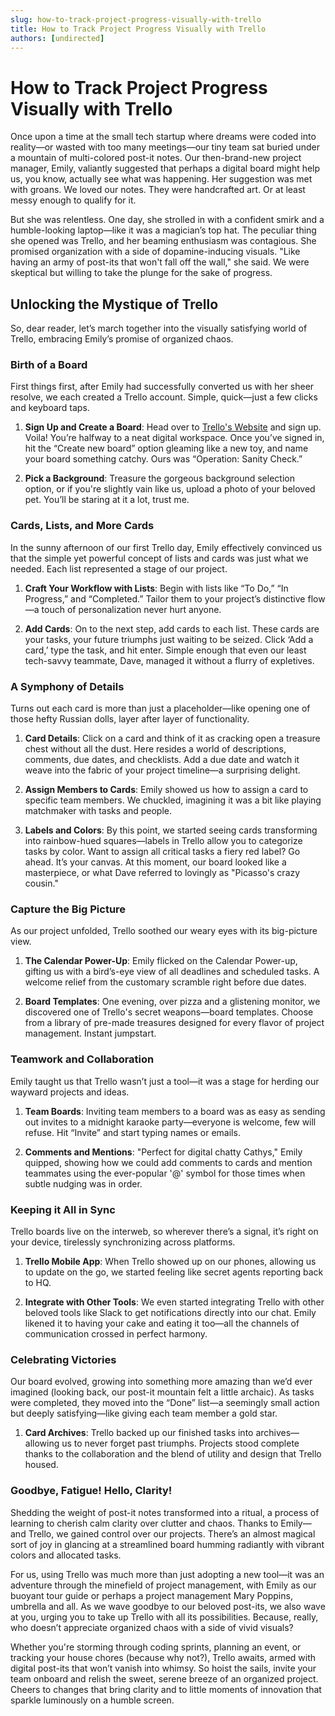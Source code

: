 ```yaml
---
slug: how-to-track-project-progress-visually-with-trello
title: How to Track Project Progress Visually with Trello
authors: [undirected]
---
```



# How to Track Project Progress Visually with Trello

Once upon a time at the small tech startup where dreams were coded into reality—or wasted with too many meetings—our tiny team sat buried under a mountain of multi-colored post-it notes. Our then-brand-new project manager, Emily, valiantly suggested that perhaps a digital board might help us, you know, actually see what was happening. Her suggestion was met with groans. We loved our notes. They were handcrafted art. Or at least messy enough to qualify for it.

But she was relentless. One day, she strolled in with a confident smirk and a humble-looking laptop—like it was a magician’s top hat. The peculiar thing she opened was Trello, and her beaming enthusiasm was contagious. She promised organization with a side of dopamine-inducing visuals. "Like having an army of post-its that won't fall off the wall," she said. We were skeptical but willing to take the plunge for the sake of progress.

## Unlocking the Mystique of Trello

So, dear reader, let’s march together into the visually satisfying world of Trello, embracing Emily’s promise of organized chaos.

### Birth of a Board

First things first, after Emily had successfully converted us with her sheer resolve, we each created a Trello account. Simple, quick—just a few clicks and keyboard taps. 

1. **Sign Up and Create a Board**: Head over to [Trello's Website](https://trello.com) and sign up. Voila! You’re halfway to a neat digital workspace. Once you’ve signed in, hit the “Create new board” option gleaming like a new toy, and name your board something catchy. Ours was “Operation: Sanity Check.”

2. **Pick a Background**: Treasure the gorgeous background selection option, or if you're slightly vain like us, upload a photo of your beloved pet. You’ll be staring at it a lot, trust me.

### Cards, Lists, and More Cards

In the sunny afternoon of our first Trello day, Emily effectively convinced us that the simple yet powerful concept of lists and cards was just what we needed. Each list represented a stage of our project. 

1. **Craft Your Workflow with Lists**: Begin with lists like “To Do,” “In Progress,” and “Completed.” Tailor them to your project’s distinctive flow—a touch of personalization never hurt anyone.

2. **Add Cards**: On to the next step, add cards to each list. These cards are your tasks, your future triumphs just waiting to be seized. Click ‘Add a card,’ type the task, and hit enter. Simple enough that even our least tech-savvy teammate, Dave, managed it without a flurry of expletives.

### A Symphony of Details

Turns out each card is more than just a placeholder—like opening one of those hefty Russian dolls, layer after layer of functionality.

1. **Card Details**: Click on a card and think of it as cracking open a treasure chest without all the dust. Here resides a world of descriptions, comments, due dates, and checklists. Add a due date and watch it weave into the fabric of your project timeline—a surprising delight.

2. **Assign Members to Cards**: Emily showed us how to assign a card to specific team members. We chuckled, imagining it was a bit like playing matchmaker with tasks and people.

3. **Labels and Colors**: By this point, we started seeing cards transforming into rainbow-hued squares—labels in Trello allow you to categorize tasks by color. Want to assign all critical tasks a fiery red label? Go ahead. It’s your canvas. At this moment, our board looked like a masterpiece, or what Dave referred to lovingly as "Picasso's crazy cousin."

### Capture the Big Picture

As our project unfolded, Trello soothed our weary eyes with its big-picture view.

1. **The Calendar Power-Up**: Emily flicked on the Calendar Power-up, gifting us with a bird’s-eye view of all deadlines and scheduled tasks. A welcome relief from the customary scramble right before due dates.

2. **Board Templates**: One evening, over pizza and a glistening monitor, we discovered one of Trello's secret weapons—board templates. Choose from a library of pre-made treasures designed for every flavor of project management. Instant jumpstart.

### Teamwork and Collaboration

Emily taught us that Trello wasn’t just a tool—it was a stage for herding our wayward projects and ideas.

1. **Team Boards**: Inviting team members to a board was as easy as sending out invites to a midnight karaoke party—everyone is welcome, few will refuse. Hit “Invite” and start typing names or emails.

2. **Comments and Mentions**: "Perfect for digital chatty Cathys," Emily quipped, showing how we could add comments to cards and mention teammates using the ever-popular '@' symbol for those times when subtle nudging was in order.

### Keeping it All in Sync

Trello boards live on the interweb, so wherever there’s a signal, it’s right on your device, tirelessly synchronizing across platforms.

1. **Trello Mobile App**: When Trello showed up on our phones, allowing us to update on the go, we started feeling like secret agents reporting back to HQ.

2. **Integrate with Other Tools**: We even started integrating Trello with other beloved tools like Slack to get notifications directly into our chat. Emily likened it to having your cake and eating it too—all the channels of communication crossed in perfect harmony.

### Celebrating Victories

Our board evolved, growing into something more amazing than we’d ever imagined (looking back, our post-it mountain felt a little archaic). As tasks were completed, they moved into the “Done” list—a seemingly small action but deeply satisfying—like giving each team member a gold star.

1. **Card Archives**: Trello backed up our finished tasks into archives—allowing us to never forget past triumphs. Projects stood complete thanks to the collaboration and the blend of utility and design that Trello housed.

### Goodbye, Fatigue! Hello, Clarity!

Shedding the weight of post-it notes transformed into a ritual, a process of learning to cherish calm clarity over clutter and chaos. Thanks to Emily—and Trello, we gained control over our projects. There’s an almost magical sort of joy in glancing at a streamlined board humming radiantly with vibrant colors and allocated tasks.

For us, using Trello was much more than just adopting a new tool—it was an adventure through the minefield of project management, with Emily as our buoyant tour guide or perhaps a project management Mary Poppins, umbrella and all. As we wave goodbye to our beloved post-its, we also wave at you, urging you to take up Trello with all its possibilities. Because, really, who doesn’t appreciate organized chaos with a side of vivid visuals?

Whether you're storming through coding sprints, planning an event, or tracking your house chores (because why not?), Trello awaits, armed with digital post-its that won’t vanish into whimsy. So hoist the sails, invite your team onboard and relish the sweet, serene breeze of an organized project. Cheers to changes that bring clarity and to little moments of innovation that sparkle luminously on a humble screen.